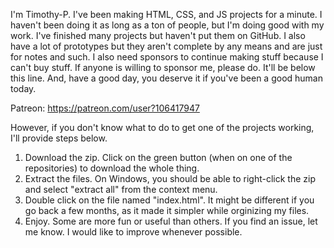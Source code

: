 I'm Timothy-P. I've been making HTML, CSS, and JS projects for a minute. I haven't been doing it as long as a ton of people, but I'm doing good with my work.
I've finished many projects but haven't put them on GitHub. I also have a lot of prototypes but they aren't complete by any means and are just for notes and such.
I also need sponsors to continue making stuff because I can't buy stuff. If anyone is willing to sponsor me, please do. It'll be below this line. And, have a good day, you deserve it if you've been a good human today.

Patreon: https://patreon.com/user?106417947

However, if you don't know what to do to get one of the projects working, I'll provide steps below.

1. Download the zip. Click on the green button (when on one of the repositories) to download the whole thing.
2. Extract the files. On Windows, you should be able to right-click the zip and select "extract all" from the context menu.
3. Double click on the file named "index.html". It might be different if you go back a few months, as it made it simpler while orginizing my files.
4. Enjoy. Some are more fun or useful than others. If you find an issue, let me know. I would like to improve whenever possible.
